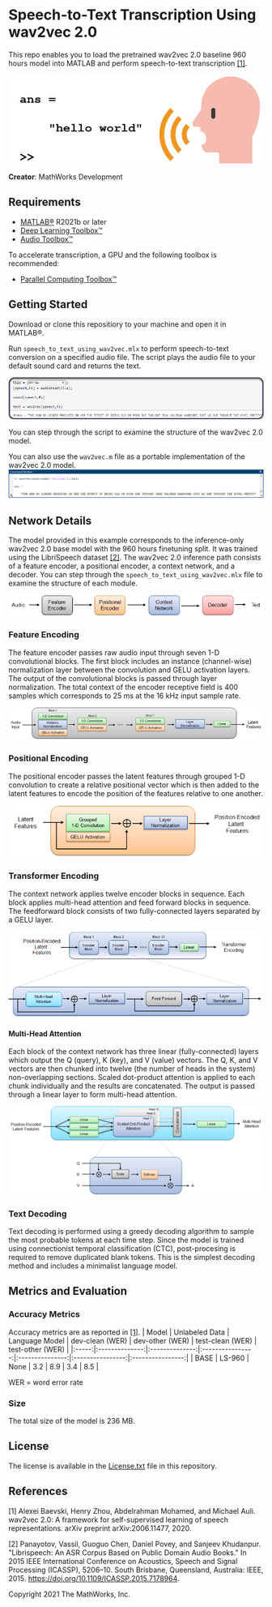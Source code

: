 # Speech-to-Text Transcription Using wav2vec 2.0

This repo enables you to load the pretrained wav2vec 2.0 baseline 960 hours model into MATLAB and perform speech-to-text transcription [[1]](#References).

![speech2text image](images/helloWorld.png)

**Creator**: MathWorks Development

## Requirements
- [MATLAB&reg;](http://www.mathworks.com) R2021b or later
- [Deep Learning Toolbox&trade;](https://www.mathworks.com/products/deep-learning.html)
- [Audio Toolbox&trade;](https://www.mathworks.com/products/audio.html)

To accelerate transcription, a GPU and the following toolbox is recommended:

- [Parallel Computing Toolbox&trade;](https://www.mathworks.com/products/parallel-computing.html)

## Getting Started
Download or clone this repositiory to your machine and open it in MATLAB&reg;.

Run ``speech_to_text_using_wav2vec.mlx`` to perform speech-to-text conversion on a specified audio file. The script plays the audio file to your default sound card and returns the text.

![inference image](images/inference.png)

You can step through the script to examine the structure of the wav2vec 2.0 model.

You can also use the ``wav2vec.m`` file as a portable implementation of the wav2vec 2.0 model.
![portable image](images/wav2vecPortable.png)

## Network Details
The model provided in this example corresponds to the inference-only wav2vec 2.0 base model with the 960 hours finetuning split. It was trained using the LibriSpeech dataset [[2]](#References).
The wav2vec 2.0 inference path consists of a feature encoder, a positional encoder, a context network, and a decoder. You can step through the ``speech_to_text_using_wav2vec.mlx`` file to examine the structure of each module.

![speech2text image](images/algorithm1.png)

### Feature Encoding
The feature encoder passes raw audio input through seven 1-D convolutional blocks. The first block includes an instance (channel-wise) normalization layer between the convolution and GELU activation layers. The output of the convolutional blocks is passed through layer normalization. The total context of the encoder receptive field is 400 samples which corresponds to 25 ms at the 16 kHz input sample rate.

![speech2text image](images/algorithm2.png)

### Positional Encoding
The positional encoder passes the latent features through grouped 1-D convolution to create a relative positional vector which is then added to the latent features to encode the position of the features relative to one another.

![speech2text image](images/algorithm3.png)

### Transformer Encoding
The context network applies twelve encoder blocks in sequence. Each block applies multi-head attention and feed forward blocks in sequence. The feedforward block consists of two fully-connected layers separated by a GELU layer.

![speech2text image](images/algorithm4.png)

#### Multi-Head Attention
Each block of the context network has three linear (fully-connected) layers which output the Q (query), K (key), and V (value) vectors. The Q, K, and V vectors are then chunked into twelve (the number of heads in the system) non-overlapping sections. Scaled dot-product attention is applied to each chunk individually and the results are concatenated. The output is passed through a linear layer to form multi-head attention.

![speech2text image](images/algorithm5.png)

### Text Decoding
Text decoding is performed using a greedy decoding algorithm to sample the most probable tokens at each time step. Since the model is trained using connectionist temporal classification (CTC), post-procesing is required to remove duplicated blank tokens. This is the simplest decoding method and includes a minimalist language model.

## Metrics and Evaluation
### Accuracy Metrics
Accuracy metrics are as reported in [[1]](#References).
| Model | Unlabeled Data | Language Model | dev-clean (WER)  | dev-other (WER) | test-clean (WER) | test-other (WER) |
|:-----:|:--------------:|:--------------:|:----------------:|:---------------:|:----------------:|:----------------:|
| BASE  | LS-960         | None           | 3.2              | 8.9             | 3.4              | 8.5              |

WER = word error rate

### Size
The total size of the model is 236 MB.

## License
The license is available in the [License.txt](License.txt) file in this repository.

## References
[1] Alexei Baevski, Henry Zhou, Abdelrahman Mohamed, and Michael Auli. wav2vec 2.0: A framework for self-supervised learning of speech representations. arXiv preprint arXiv:2006.11477, 2020.

[2] Panayotov, Vassil, Guoguo Chen, Daniel Povey, and Sanjeev Khudanpur. "Librispeech: An ASR Corpus Based on Public Domain Audio Books." In 2015 IEEE International Conference on Acoustics, Speech and Signal Processing (ICASSP), 5206–10. South Brisbane, Queensland, Australia: IEEE, 2015. https://doi.org/10.1109/ICASSP.2015.7178964.

Copyright 2021 The MathWorks, Inc.

